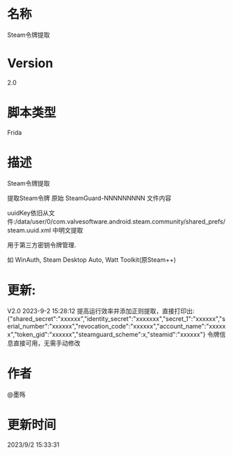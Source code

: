 # 名称
Steam令牌提取
# Version
2.0
# 脚本类型
Frida
# 描述
Steam令牌提取

提取Steam令牌 原始 SteamGuard-NNNNNNNNN 文件内容

uuidKey依旧从文件:/data/user/0/com.valvesoftware.android.steam.community/shared_prefs/steam.uuid.xml 中明文提取

用于第三方密钥令牌管理.

如 WinAuth, Steam Desktop Auto, Watt Toolkit(原Steam++)
# 更新:
V2.0
2023-9-2 15:28:12
提高运行效率并添加正则提取，直接打印出:
{"shared_secret":"xxxxxx","identity_secret":"xxxxxxx","secret_1":"xxxxxx","serial_number":"xxxxxx","revocation_code":"xxxxxx","account_name":"xxxxxx","token_gid":"xxxxxx","steamguard_scheme":x,"steamid":"xxxxxx"}
令牌信息直接可用，无需手动修改
# 作者
@墨殇
# 更新时间
2023/9/2 15:33:31